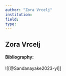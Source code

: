 ```yaml
---
author: "Zora Vrcelj"
institution:
field:
type:
---
```


## Zora Vrcelj
#### Bibliography:

![[@Sandanayake2023-yl]]